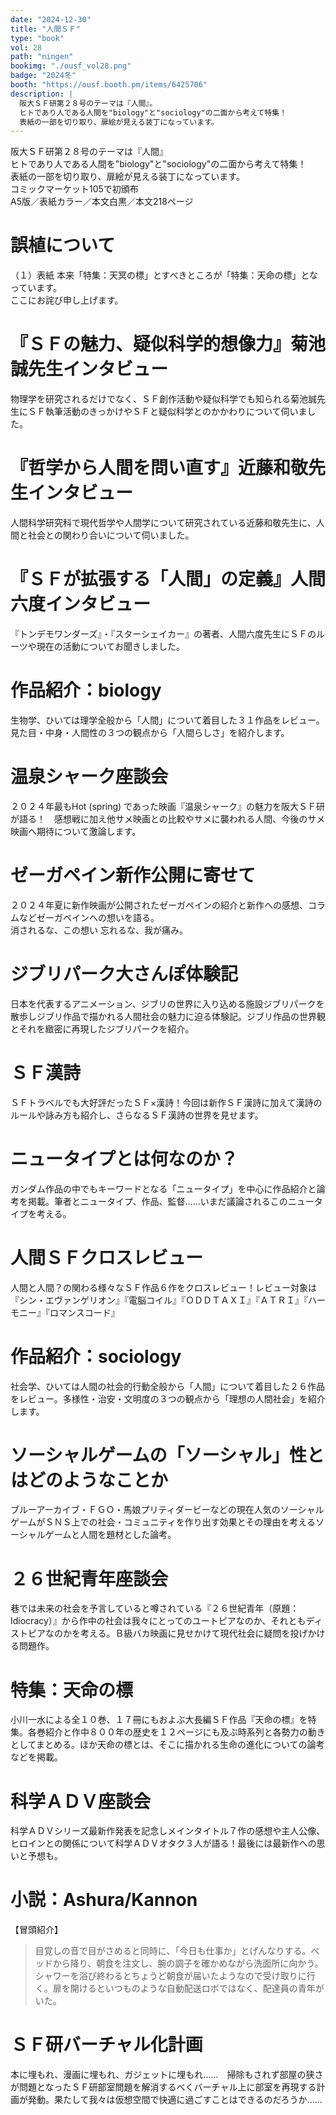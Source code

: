 ```yaml
---
date: "2024-12-30"
title: "人間ＳＦ"
type: "book"
vol: 28
path: "ningen"
bookimg: "./ousf_vol28.png"
badge: "2024冬"
booth: "https://ousf.booth.pm/items/6425706"
description: | 
  阪大ＳＦ研第２８号のテーマは『人間』。
  ヒトであり人である人間を"biology"と"sociology"の二面から考えて特集！
  表紙の一部を切り取り、扉絵が見える装丁になっています。
---
```


阪大ＳＦ研第２８号のテーマは『人間』  
ヒトであり人である人間を"biology"と"sociology"の二面から考えて特集！  
表紙の一部を切り取り、扉絵が見える装丁になっています。
<br>
コミックマーケット105で初頒布  
A5版／表紙カラー／本文白黒／本文218ページ

# 誤植について

（１）表紙
本来「特集：天冥の標」とすべきところが「特集：天命の標」となっています。  
ここにお詫び申し上げます。

# 『ＳＦの魅力、疑似科学的想像力』菊池誠先生インタビュー

物理学を研究されるだけでなく、ＳＦ創作活動や疑似科学でも知られる菊池誠先生にＳＦ執筆活動のきっかけやＳＦと疑似科学とのかかわりについて伺いました。

# 『哲学から人間を問い直す』近藤和敬先生インタビュー

人間科学研究科で現代哲学や人間学について研究されている近藤和敬先生に、人間と社会との関わり合いについて伺いました。

# 『ＳＦが拡張する「人間」の定義』人間六度インタビュー

『トンデモワンダーズ』・『スターシェイカー』の著者、人間六度先生にＳＦのルーツや現在の活動についてお聞きしました。

# 作品紹介：biology

生物学、ひいては理学全般から「人間」について着目した３１作品をレビュー。見た目・中身・人間性の３つの観点から「人間らしさ」を紹介します。

# 温泉シャーク座談会

２０２４年最もHot (spring) であった映画『温泉シャーク』の魅力を阪大ＳＦ研が語る！　感想戦に加え他サメ映画との比較やサメに襲われる人間、今後のサメ映画へ期待について激論します。

# ゼーガペイン新作公開に寄せて

２０２４年夏に新作映画が公開されたゼーガペインの紹介と新作への感想、コラムなどゼーガペインへの想いを語る。  
消されるな、この想い 忘れるな、我が痛み。

# ジブリパーク大さんぽ体験記

日本を代表するアニメーション、ジブリの世界に入り込める施設ジブリパークを散歩しジブリ作品で描かれる人間社会の魅力に迫る体験記。ジブリ作品の世界観とそれを緻密に再現したジブリパークを紹介。

# ＳＦ漢詩

ＳＦトラベルでも大好評だったＳＦ×漢詩！今回は新作ＳＦ漢詩に加えて漢詩のルールや詠み方も紹介し、さらなるＳＦ漢詩の世界を見せます。

# ニュータイプとは何なのか？

ガンダム作品の中でもキーワードとなる「ニュータイプ」を中心に作品紹介と論考を掲載。筆者とニュータイプ、作品、監督......いまだ議論されるこのニュータイプを考える。

# 人間ＳＦクロスレビュー

人間と人間？の関わる様々なＳＦ作品６作をクロスレビュー！レビュー対象は『シン・エヴァンゲリオン』『電脳コイル』『ＯＤＤＴＡＸＩ』『ＡＴＲＩ』『ハーモニー』『ロマンスコード』

# 作品紹介：sociology

社会学、ひいては人間の社会的行動全般から「人間」について着目した２６作品をレビュー。多様性・治安・文明度の３つの観点から「理想の人間社会」を紹介します。

# ソーシャルゲームの「ソーシャル」性とはどのようなことか

ブルーアーカイブ・ＦＧＯ・馬娘プリティダービーなどの現在人気のソーシャルゲームがＳＮＳ上での社会・コミュニティを作り出す効果とその理由を考えるソーシャルゲームと人間を題材とした論考。

# ２６世紀青年座談会

巷では未来の社会を予言していると噂されている『２６世紀青年（原題：Idiocracy）』から作中の社会は我々にとってのユートピアなのか、それともディストピアなのかを考える。Ｂ級バカ映画に見せかけて現代社会に疑問を投げかける問題作。

# 特集：天命の標

小川一水による全１０巻、１７冊にもおよぶ大長編ＳＦ作品『天命の標』を特集。各巻紹介と作中８００年の歴史を１２ページにも及ぶ時系列と各勢力の動きとしてまとめる。ほか天命の標とは、そこに描かれる生命の進化についての論考などを掲載。

# 科学ＡＤＶ座談会

科学ＡＤＶシリーズ最新作発表を記念しメインタイトル７作の感想や主人公像、ヒロインとの関係について科学ＡＤＶオタク３人が語る！最後には最新作への思いと予想も。

# 小説：Ashura/Kannon

【冒頭紹介】
> 目覚しの音で目がさめると同時に、「今日も仕事か」とげんなりする。ベッドから降り、朝食を注文し、腕の調子を確かめながら洗面所に向かう。シャワーを浴び終わるとちょうど朝食が届いたようなので受け取りに行く。扉を開けるといつものような自動配送ロボではなく、配達員の青年がいた。

# ＳＦ研バーチャル化計画

本に埋もれ、漫画に埋もれ、ガジェットに埋もれ......　掃除もされず部屋の狭さが問題となったＳＦ研部室問題を解消するべくバーチャル上に部室を再現する計画が発動。果たして我々は仮想空間で快適に過ごすことはできるのだろうか......
